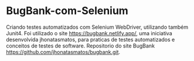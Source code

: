 # BugBank-com-Selenium

Criando testes automatizados com Selenium WebDriver, utilizando também Junit4.
Foi utilizado o site https://bugbank.netlify.app/, uma iniciativa desenvolvida jhonatasmatos, para praticas de testes automatizados e conceitos de testes de software.
Repositorio do site BugBank https://github.com/jhonatasmatos/bugbank.git.
